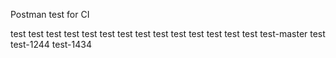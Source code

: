 Postman test for CI

test test test test test test
test test test test
test test test test
test-master
test
test-1244
test-1434